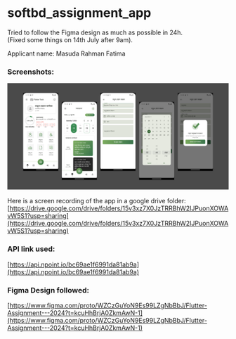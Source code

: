 # softbd_assignment_app

Tried to follow the Figma design as much as possible in 24h.\
(Fixed some things on 14th July after 9am).

Applicant name: Masuda Rahman Fatima

### Screenshots:
![app-ss-v1](app-ss-v1.png)

Here is a screen recording of the app in a google drive folder:
[https://drive.google.com/drive/folders/15v3xz7X0JzTRRBhW2IJPuonXOWAvW5S1?usp=sharing](https://drive.google.com/drive/folders/15v3xz7X0JzTRRBhW2IJPuonXOWAvW5S1?usp=sharing)


### API link used: 
[https://api.npoint.io/bc69ae1f6991da81ab9a](https://api.npoint.io/bc69ae1f6991da81ab9a)

### Figma Design followed: 
[https://www.figma.com/proto/WZCzGuYoN9Es99LZgNbBbJ/Flutter-Assignment---2024?t=kcuHhBrjA0ZkmAwN-1](https://www.figma.com/proto/WZCzGuYoN9Es99LZgNbBbJ/Flutter-Assignment---2024?t=kcuHhBrjA0ZkmAwN-1)


